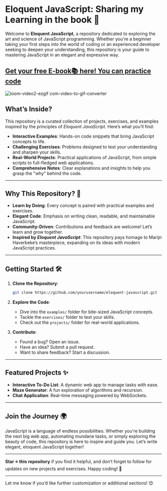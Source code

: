 
# **Eloquent JavaScript: Sharing my Learning in the book** 🚀

Welcome to **Eloquent JavaScript**, a repository dedicated to exploring the art and science of JavaScript programming. Whether you're a beginner taking your first steps into the world of coding or an experienced developer seeking to deepen your understanding, this repository is your guide to mastering JavaScript in an elegant and expressive way.

<h2> <a href="https://eloquentjavascript.net/">Get your free E-book📚 here! You can practice code</a> </h2>

![loom-video2-ezgif com-video-to-gif-converter](https://github.com/user-attachments/assets/242aa9f7-77b3-49df-9290-e8c40d9e9bb4)


## **What’s Inside?** 

This repository is a curated collection of projects, exercises, and examples inspired by the principles of *Eloquent JavaScript*. Here’s what you’ll find:

- **Interactive Examples**: Hands-on code snippets that bring JavaScript concepts to life.
- **Challenging Exercises**: Problems designed to test your understanding and sharpen your skills.
- **Real-World Projects**: Practical applications of JavaScript, from simple scripts to full-fledged web applications.
- **Comprehensive Notes**: Clear explanations and insights to help you grasp the "why" behind the code.

---

## **Why This Repository?** 🌟

- **Learn by Doing**: Every concept is paired with practical examples and exercises.
- **Elegant Code**: Emphasis on writing clean, readable, and maintainable JavaScript.
- **Community-Driven**: Contributions and feedback are welcome! Let’s learn and grow together.
- **Inspired by *Eloquent JavaScript***: This repository pays homage to Marijn Haverbeke’s masterpiece, expanding on its ideas with modern JavaScript practices.

---

## **Getting Started** 🛠️

1. **Clone the Repository**:
   ```bash
   git clone https://github.com/yourusername/eloquent-javascript.git
   ```
2. **Explore the Code**:
   - Dive into the `examples/` folder for bite-sized JavaScript concepts.
   - Tackle the `exercises/` folder to test your skills.
   - Check out the `projects/` folder for real-world applications.

3. **Contribute**:
   - Found a bug? Open an issue.
   - Have an idea? Submit a pull request.
   - Want to share feedback? Start a discussion.

---

## **Featured Projects** ✨

- **Interactive To-Do List**: A dynamic web app to manage tasks with ease.
- **Maze Generator**: A fun exploration of algorithms and recursion.
- **Chat Application**: Real-time messaging powered by WebSockets.

---

## **Join the Journey** 🌍

JavaScript is a language of endless possibilities. Whether you're building the next big web app, automating mundane tasks, or simply exploring the beauty of code, this repository is here to inspire and guide you. Let’s write elegant, eloquent JavaScript together!

---

**Star ⭐ this repository** if you find it helpful, and don’t forget to follow for updates on new projects and exercises. Happy coding! 🚀

---

Let me know if you’d like further customization or additional sections! 😊
